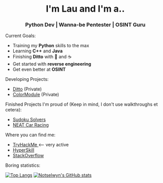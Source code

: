 <h1 align="center"> I'm Lau and I'm a.. </h1>
<h3 align="center"> Python Dev | Wanna-be Pentester | OSINT Guru</h3>

Current Goals:
- Training my <b>Python</b> skills to the max
- Learning <b>C++</b> and <b>Java</b>
- Finishing <b>Ditto</b> with 💜 and ☕
- Get started with <b>reverse engineering</b>
- Get even better at <b>OSINT</b>

Developing Projects:
- [Ditto](https://github.com/NotSelwyn/DittoBot) (Private)
- [ColorModule](https://github.com/NotSelwyn/ColorModule) (Private)

Finished Projects I'm proud of (Keep in mind, I don't use walkthroughs et cetera):
- [Sudoku Solvers](https://github.com/NotSelwyn/SudokuSolver)
- [NEAT Car Racing](https://github.com/Notselwyn/NEAT-Car-Racing)

Where you can find me:
- <a href="https://tryhackme.com/p/notselwyn"> TryHackMe </a>  <-- very active
- <a href="https://hyperskill.org/profile/65264613"> HyperSkill </a> 
- <a href="https://stackoverflow.com/users/13511076/lau?tab=profile"> StackOverflow </a> 

Boring statistics:

[![Top Langs](https://github-readme-stats.vercel.app/api/top-langs/?username=Notselwyn&theme=cobalt&layout=compact)](https://github.com/anuraghazra/github-readme-stats)
[![Notselwyn's GitHub stats](https://github-readme-stats.vercel.app/api?username=Notselwyn&show_icons=true&theme=cobalt)](https://github.com/anuraghazra/github-readme-stats)

<!--
Here are some ideas to get you started:

- 🔭 I’m currently working on ...
- 🌱 I’m currently learning ...
- 👯 I’m looking to collaborate on ...
- 🤔 I’m looking for help with ...
- 💬 Ask me about ...
- 📫 How to reach me: ...
- 😄 Pronouns: ...
- ⚡ Fun fact: ...
-->
